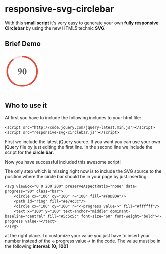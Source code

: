 # responsive-svg-circlebar

With this **small script** it's very easy to generate your own **fully responsive Circlebar** by using the new HTML5 technic **SVG**.

## Brief Demo
![Here you can see a small demo of what you can do by using this script](demo.png)

## Who to use it
At first you have to include the following includes to your html file:

    <script src="http://code.jquery.com/jquery-latest.min.js"></script>
	<script src="responsive-svg-circlebar.js"></script>

First we include the latest jQuery source. If you want you can use your own jQuery file by just editing the first line.
In the second line we include the script for the **circle bar**.

Now you have successful included this awesome script!

The only step which is missing right now is to include the SVG source to the position where the circle bar should be in your page by just inserting:

    <svg viewBox="0 0 200 200" preserveAspectRatio="none" data-progress="90" class="bar">
		<circle cx="100" cy="100" r="100" fill="#F9DBDA"/>
		<path id="ring" fill="#e74c3c"/>
		<circle cx="100" cy="100" r="<-progress value->" fill="#ffffff"/>
		<text x="100" y="100" text-anchor="middle" dominant-baseline="central" fill="#5c5c5c" font-size="60" font-weight="bold"><-progress value-></text>
	</svg>
at the right place. 
To customize your value you just have to insert your number instead of the <-progress value-> in the code. The value must be in the following **interval: [0; 100]**